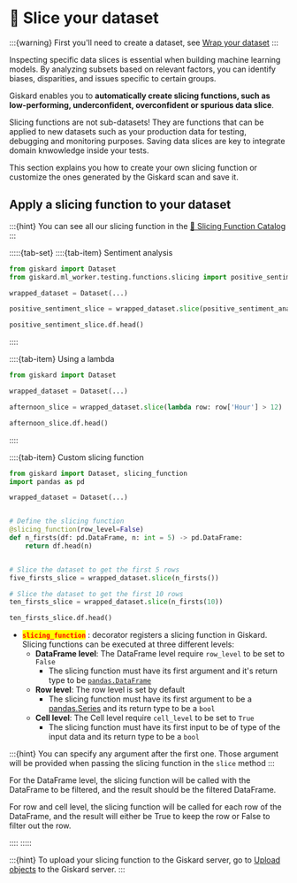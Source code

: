 # 🔪 Slice your dataset

:::{warning}
First you'll need to create a dataset,
see [Wrap your dataset](../wrap_dataset/index.md)
:::

Inspecting specific data slices is essential when building machine learning models. By analyzing subsets based on relevant factors, you can identify biases, disparities, and issues specific to certain groups.

Giskard enables you to **automatically create slicing functions, such as low-performing, underconfident, overconfident or spurious data slice**.

Slicing functions are not sub-datasets! They are functions that can be applied to new datasets such as your production data for testing, debugging and monitoring purposes. Saving data slices are key to integrate domain knwowledge inside your tests.

This section explains you how to create your own slicing function or customize the ones generated by the Giskard scan and save it.

## Apply a slicing function to your dataset

:::{hint}
You can see all our slicing function in
the [🔪 Slicing Function Catalog](../../catalogs/slicing-function-catalog/index.rst)
:::

:::::{tab-set}
::::{tab-item} Sentiment analysis

```python
from giskard import Dataset
from giskard.ml_worker.testing.functions.slicing import positive_sentiment_analysis

wrapped_dataset = Dataset(...)

positive_sentiment_slice = wrapped_dataset.slice(positive_sentiment_analysis(column_name='content'))

positive_sentiment_slice.df.head()

```

::::

::::{tab-item} Using a lambda

```python
from giskard import Dataset

wrapped_dataset = Dataset(...)

afternoon_slice = wrapped_dataset.slice(lambda row: row['Hour'] > 12)

afternoon_slice.df.head()

```

::::

::::{tab-item} Custom slicing function

```python
from giskard import Dataset, slicing_function
import pandas as pd

wrapped_dataset = Dataset(...)


# Define the slicing function
@slicing_function(row_level=False)
def n_firsts(df: pd.DataFrame, n: int = 5) -> pd.DataFrame:
    return df.head(n)


# Slice the dataset to get the first 5 rows
five_firsts_slice = wrapped_dataset.slice(n_firsts())

# Slice the dataset to get the first 10 rows
ten_firsts_slice = wrapped_dataset.slice(n_firsts(10))

ten_firsts_slice.df.head()

```

* <mark style="color:red;">**`slicing_function`**</mark> : decorator registers a slicing function in Giskard. Slicing
  functions can be executed at three different levels:
    * **DataFrame level**: The DataFrame level require `row_level` to be set to `False`
        * The slicing function must have its first argument and it's return type to
          be [`pandas.DataFrame`](https://pandas.pydata.org/docs/reference/api/pandas.DataFrame.html)
    * **Row level**: The row level is set by default
        * The slicing function must have its first argument to be
          a [pandas.Series](https://pandas.pydata.org/docs/reference/api/pandas.Series.html) and its return type to be
          a `bool`
    * **Cell level**: The Cell level require `cell_level` to be set to `True`
        * The slicing function must have its first input to be of type of the input data and its return type to be a `bool`

:::{hint}
You can specify any argument after the first one. Those argument will be provided when passing the slicing function in
the `slice` method
:::

For the DataFrame level, the slicing function will be called with the DataFrame to be filtered, and the result should be
the filtered DataFrame.

For row and cell level, the slicing function will be called for each row of the DataFrame, and the result will either be
True to keep the row or False to filter out the row.

::::
:::::

:::{hint}
To upload your slicing function to the Giskard server, go to [Upload objects](../upload/index.md) to the Giskard server.
:::
